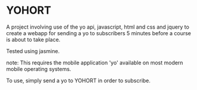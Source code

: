 YOHORT
=======	

A project involving use of the yo api, javascript, html and css and jquery to create a webapp for sending a yo to subscribers 5 minutes before a course is about to take place.

Tested using jasmine.

note: This requires the mobile application 'yo' available on most modern mobile operating systems.

To use, simply send a yo to YOHORT in order to subscribe.